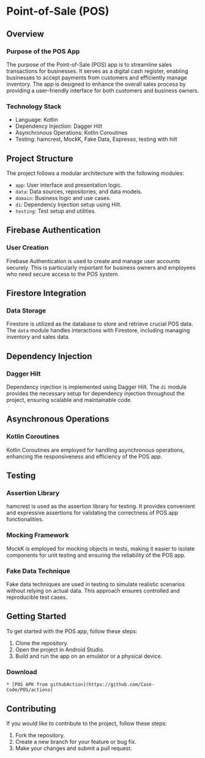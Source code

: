 # Point-of-Sale (POS)

## Overview

### Purpose of the POS App
The purpose of the Point-of-Sale (POS) app is to streamline sales transactions for businesses. It serves as a digital cash register, enabling businesses to accept payments from customers and efficiently manage inventory. The app is designed to enhance the overall sales process by providing a user-friendly interface for both customers and business owners.

### Technology Stack
- Language: Kotlin
- Dependency Injection: Dagger Hilt
- Asynchronous Operations: Kotlin Coroutines
- Testing: hamcrest, MockK, Fake Data, Espresso, testing with hilt

## Project Structure

The project follows a modular architecture with the following modules:

- `app`: User interface and presentation logic.
- `data`: Data sources, repositories, and data models.
- `domain`: Business logic and use cases.
- `di`: Dependency Injection setup using Hilt.
- `testing`: Test setup and utilities.

## Firebase Authentication

### User Creation
Firebase Authentication is used to create and manage user accounts securely. This is particularly important for business owners and employees who need secure access to the POS system.

## Firestore Integration

### Data Storage
Firestore is utilized as the database to store and retrieve crucial POS data. The `data` module handles interactions with Firestore, including managing inventory and sales data.

## Dependency Injection

### Dagger Hilt
Dependency injection is implemented using Dagger Hilt. The `di` module provides the necessary setup for dependency injection throughout the project, ensuring scalable and maintainable code.

## Asynchronous Operations

### Kotlin Coroutines
Kotlin Coroutines are employed for handling asynchronous operations, enhancing the responsiveness and efficiency of the POS app.

## Testing

### Assertion Library
hamcrest is used as the assertion library for testing. It provides convenient and expressive assertions for validating the correctness of POS app functionalities.

### Mocking Framework
MockK is employed for mocking objects in tests, making it easier to isolate components for unit testing and ensuring the reliability of the POS app.

### Fake Data Technique
Fake data techniques are used in testing to simulate realistic scenarios without relying on actual data. This approach ensures controlled and reproducible test cases.

## Getting Started

To get started with the POS app, follow these steps:

1. Clone the repository.
2. Open the project in Android Studio.
3. Build and run the app on an emulator or a physical device.

### Download
    * [POS APK from githubAction](https://github.com/Case-Code/POS/actions) 

## Contributing

If you would like to contribute to the project, follow these steps:

1. Fork the repository.
2. Create a new branch for your feature or bug fix.
3. Make your changes and submit a pull request.


